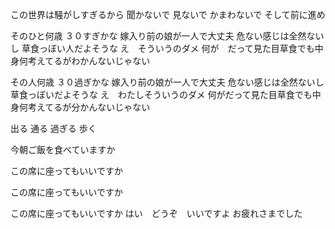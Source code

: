 この世界は騒がしすぎるから
聞かないで
見ないで
かまわないで
そして前に進め

そのひと何歳
３０すぎかな
嫁入り前の娘が一人で大丈夫
危ない感じは全然ないし
草食っぼい人だよそうな
え　そういうのダメ
何が　だって見た目草食でも中身何考えてるがわかんないじゃない



その人何歳
３０過ぎかな
嫁入り前の娘が一人で大丈夫
危ない感じは全然ないし
草食っぼいだよそうな
え　わたしそういうのダメ
何がだって見た目草食でも中身何考えてるが分かんないじゃない



出る
通る
過ぎる
歩く


今朝ご飯を食べていますか

この席に座ってもいいですか

この席に座ってもいいですか

この席に座ってもいいですか
はい　どうぞ　いいですよ
お疲れさまでした